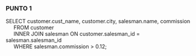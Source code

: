 ### PUNTO 1
SELECT customer.cust_name, customer.city, salesman.name, commission<br />
&ensp;&ensp;&ensp;FROM customer<br />
&ensp;&ensp;&ensp;INNER JOIN salesman ON customer.salesman_id = salesman.salesman_id<br />
&ensp;&ensp;&ensp;WHERE salesman.commission > 0.12;

